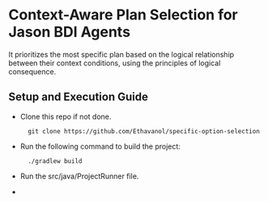 # Context-Aware Plan Selection for Jason BDI Agents

It prioritizes the most specific plan based on the logical relationship between their context conditions, using the principles of logical consequence.

## Setup and Execution Guide

- Clone this repo if not done.

        git clone https://github.com/Ethavanol/specific-option-selection

- Run the following command to build the project:

        ./gradlew build

- Run the src/java/ProjectRunner file.
- 